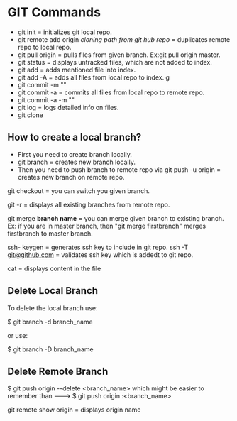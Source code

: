 # GIT Commands
- git init = initializes git local repo.
- git remote add origin *cloning path from git hub repo* = duplicates remote repo to local repo.
- git pull origin <branch name> = pulls files from given branch.
Ex:git pull origin master.
- git status = displays untracked files, which are not added to index.
- git add <file name with extension> = adds mentioned file into index.
- git add -A = adds all files from local repo to index. g
- git commit -m "<description>"
- git commit -a = commits all files from local repo to remote repo.
- git commit -a -m "<description>" 
- git log = logs detailed info on files.
- git clone <git repo url>

## How to create a local branch?
* First you need to create branch locally.
* git branch <branch name>= creates new branch locally.
* Then you need to push branch to remote repo via git push -u origin <branch name> = creates new branch on remote repo.





git checkout <branch name> = you can switch you given branch.

git -r = displays all existing branches from remote repo.

git merge **branch name** = you can merge given branch to existing branch.
Ex: if you are in master branch, then "git merge firstbranch" merges firstbranch to master branch.

ssh- keygen = generates ssh key to include in git repo.
ssh -T git@github.com = validates ssh key which is addedt to git repo.

cat <file name> = displays content in the file


Delete Local Branch
--------------------------
To delete the local branch use:

$ git branch -d branch_name

or use:

$ git branch -D branch_name

Delete Remote Branch
-----------------------

$ git push origin --delete <branch_name> which might be easier to remember than ---> $ git push origin :<branch_name>


git remote show origin = displays origin name



